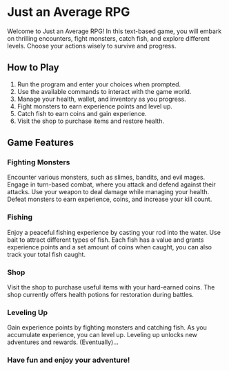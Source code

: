 # Just an Average RPG

Welcome to Just an Average RPG! In this text-based game, you will embark on thrilling encounters, fight monsters, catch fish, and explore different levels. Choose your actions wisely to survive and progress.

## How to Play

1. Run the program and enter your choices when prompted.
2. Use the available commands to interact with the game world.
3. Manage your health, wallet, and inventory as you progress.
4. Fight monsters to earn experience points and level up.
5. Catch fish to earn coins and gain experience.
6. Visit the shop to purchase items and restore health.

## Game Features

### Fighting Monsters

Encounter various monsters, such as slimes, bandits, and evil mages. Engage in turn-based combat, where you attack and defend against their attacks. Use your weapon to deal damage while managing your health. Defeat monsters to earn experience, coins, and increase your kill count.

### Fishing

Enjoy a peaceful fishing experience by casting your rod into the water. Use bait to attract different types of fish. Each fish has a value and grants experience points and a set amount of coins when caught, you can also track your total fish caught.

### Shop

Visit the shop to purchase useful items with your hard-earned coins. The shop currently offers health potions for restoration during battles.

### Leveling Up

Gain experience points by fighting monsters and catching fish. As you accumulate experience, you can level up. Leveling up unlocks new adventures and rewards. (Eventually)...


### Have fun and enjoy your adventure!
